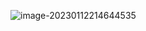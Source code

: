 ![image-20230112214644535](https://img-1301878935.cos.ap-nanjing.myqcloud.com//typora/image-20230112214644535.png)